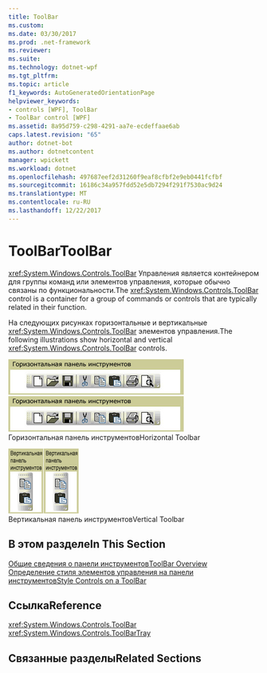 ```yaml
---
title: ToolBar
ms.custom: 
ms.date: 03/30/2017
ms.prod: .net-framework
ms.reviewer: 
ms.suite: 
ms.technology: dotnet-wpf
ms.tgt_pltfrm: 
ms.topic: article
f1_keywords: AutoGeneratedOrientationPage
helpviewer_keywords:
- controls [WPF], ToolBar
- ToolBar control [WPF]
ms.assetid: 8a95d759-c298-4291-aa7e-ecdeffaae6ab
caps.latest.revision: "65"
author: dotnet-bot
ms.author: dotnetcontent
manager: wpickett
ms.workload: dotnet
ms.openlocfilehash: 497687eef2d31260f9eaf8cfbf2e9eb0441fcfbf
ms.sourcegitcommit: 16186c34a957fdd52e5db7294f291f7530ac9d24
ms.translationtype: MT
ms.contentlocale: ru-RU
ms.lasthandoff: 12/22/2017
---
```

# <a name="toolbar"></a><span data-ttu-id="c898d-102">ToolBar</span><span class="sxs-lookup"><span data-stu-id="c898d-102">ToolBar</span></span>
<span data-ttu-id="c898d-103"><xref:System.Windows.Controls.ToolBar> Управления является контейнером для группы команд или элементов управления, которые обычно связаны по функциональности.</span><span class="sxs-lookup"><span data-stu-id="c898d-103">The <xref:System.Windows.Controls.ToolBar> control is a container for a group of commands or controls that are typically related in their function.</span></span>  
  
 <span data-ttu-id="c898d-104">На следующих рисунках горизонтальные и вертикальные <xref:System.Windows.Controls.ToolBar> элементов управления.</span><span class="sxs-lookup"><span data-stu-id="c898d-104">The following illustrations show horizontal and vertical <xref:System.Windows.Controls.ToolBar> controls.</span></span>  
  
 <span data-ttu-id="c898d-105">![Горизонтальная панель инструментов](../../../../docs/framework/wpf/controls/media/ss-ctl-horztoolbar.GIF "SS_CTL_horztoolbar")</span><span class="sxs-lookup"><span data-stu-id="c898d-105">![Horizontal ToolBar](../../../../docs/framework/wpf/controls/media/ss-ctl-horztoolbar.GIF "SS_CTL_horztoolbar")</span></span>  
<span data-ttu-id="c898d-106">Горизонтальная панель инструментов</span><span class="sxs-lookup"><span data-stu-id="c898d-106">Horizontal Toolbar</span></span>  
  
 <span data-ttu-id="c898d-107">![Вертикальная панель инструментов](../../../../docs/framework/wpf/controls/media/ss-ctl-verttoolbar.GIF "SS_CTL_verttoolbar")</span><span class="sxs-lookup"><span data-stu-id="c898d-107">![Vertical ToolBar](../../../../docs/framework/wpf/controls/media/ss-ctl-verttoolbar.GIF "SS_CTL_verttoolbar")</span></span>  
<span data-ttu-id="c898d-108">Вертикальная панель инструментов</span><span class="sxs-lookup"><span data-stu-id="c898d-108">Vertical Toolbar</span></span>  
  
## <a name="in-this-section"></a><span data-ttu-id="c898d-109">В этом разделе</span><span class="sxs-lookup"><span data-stu-id="c898d-109">In This Section</span></span>  
 [<span data-ttu-id="c898d-110">Общие сведения о панели инструментов</span><span class="sxs-lookup"><span data-stu-id="c898d-110">ToolBar Overview</span></span>](../../../../docs/framework/wpf/controls/toolbar-overview.md)  
  [<span data-ttu-id="c898d-111">Определение стиля элементов управления на панели инструментов</span><span class="sxs-lookup"><span data-stu-id="c898d-111">Style Controls on a ToolBar</span></span>](../../../../docs/framework/wpf/controls/how-to-style-controls-on-a-toolbar.md)  
  
## <a name="reference"></a><span data-ttu-id="c898d-112">Ссылка</span><span class="sxs-lookup"><span data-stu-id="c898d-112">Reference</span></span>  
 <xref:System.Windows.Controls.ToolBar>  
  <xref:System.Windows.Controls.ToolBarTray>  
  
## <a name="related-sections"></a><span data-ttu-id="c898d-113">Связанные разделы</span><span class="sxs-lookup"><span data-stu-id="c898d-113">Related Sections</span></span>
